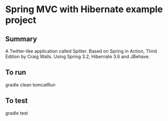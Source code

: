 Spring MVC with Hibernate example project
=========================================

Summary
-------
A Twitter-like application called Spitter.
Based on Spring in Action, Third Edition by Craig Walls.
Using Spring 3.2, Hibernate 3.6 and JBehave.


To run
------

gradle clean tomcatRun


To test
-------

gradle test